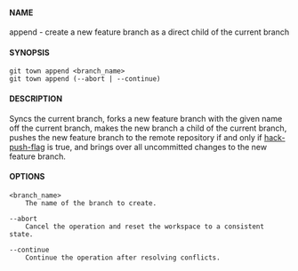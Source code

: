 #### NAME

append - create a new feature branch as a direct child of the current branch


#### SYNOPSIS

```
git town append <branch_name>
git town append (--abort | --continue)
```


#### DESCRIPTION

Syncs the current branch,
forks a new feature branch with the given name off the current branch,
makes the new branch a child of the current branch,
pushes the new feature branch to the remote repository
if and only if [hack-push-flag](./hack-push-flag.md) is true,
and brings over all uncommitted changes to the new feature branch.


#### OPTIONS

```
<branch_name>
    The name of the branch to create.

--abort
    Cancel the operation and reset the workspace to a consistent state.

--continue
    Continue the operation after resolving conflicts.
```
